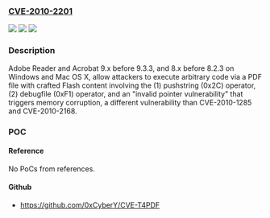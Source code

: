 ### [CVE-2010-2201](https://cve.mitre.org/cgi-bin/cvename.cgi?name=CVE-2010-2201)
![](https://img.shields.io/static/v1?label=Product&message=n%2Fa&color=blue)
![](https://img.shields.io/static/v1?label=Version&message=n%2Fa&color=blue)
![](https://img.shields.io/static/v1?label=Vulnerability&message=n%2Fa&color=brighgreen)

### Description

Adobe Reader and Acrobat 9.x before 9.3.3, and 8.x before 8.2.3 on Windows and Mac OS X, allow attackers to execute arbitrary code via a PDF file with crafted Flash content involving the (1) pushstring (0x2C) operator, (2) debugfile (0xF1) operator, and an "invalid pointer vulnerability" that triggers memory corruption, a different vulnerability than CVE-2010-1285 and CVE-2010-2168.

### POC

#### Reference
No PoCs from references.

#### Github
- https://github.com/0xCyberY/CVE-T4PDF

